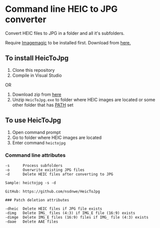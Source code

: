 # Command line HEIC to JPG converter

Convert HEIC files to JPG in a folder and all it's subfolders.

Require [Imagemagic](https://imagemagick.org) to be installed first. Download from [here.](https://imagemagick.org/script/download.php#windows)

## To install HeicToJpg

1. Clone this repository
2. Compile in Visual Studio

OR

1. Download zip from [here](https://skepsisblob.blob.core.windows.net/heic-to-jpg/HeicToJpg.zip)
2. Unzip ```HeicToJpg.exe``` to folder where HEIC images are located or some other folder that has [PATH](https://www.opentechguides.com/how-to/article/windows-10/113/windows-10-set-path.html) set

## To use HeicToJpg

1. Open command prompt
2. Go to folder where HEIC images are located
3. Enter command ```heictojpg```

### Command line attributes
```
-s      Process subfolders
-o      Overwrite existing JPG files
-d      Delete HEIC files after converting to JPG

Sample: heictojpg -s -d

GitHub: https://github.com/nsdnwe/HeicToJpg

### Patch deletion attributes

-dheic  Delete HEIC files if JPG file exists
-dimg   Delete IMG_ files (4:3) if IMG_E file (16:9) exists
-dimge  Delete IMG_E files (16:9) files if IMG_ file (4:3) exists
-daae   Delete AAE files
```
